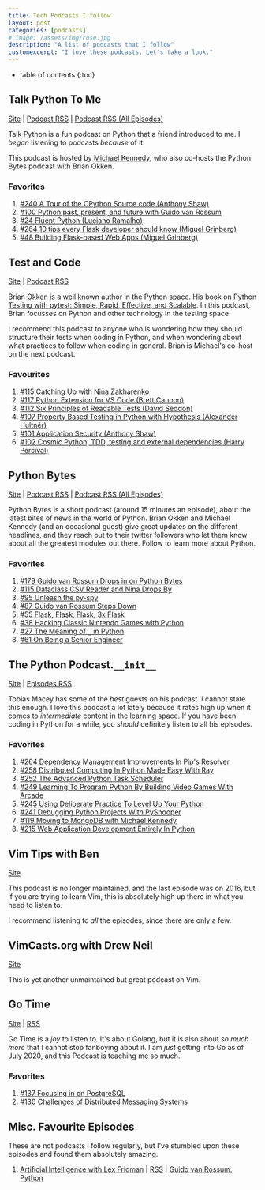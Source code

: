 ```yaml
---
title: Tech Podcasts I follow
layout: post
categories: [podcasts]
# image: /assets/img/rose.jpg
description: "A list of podcasts that I follow"
customexcerpt: "I love these podcasts. Let's take a look."
---
```


* table of contents
{:toc}


## Talk Python To Me

[Site](https://talkpython.fm/) \| [Podcast RSS](https://talkpython.fm/episodes/rss) \| [Podcast RSS (All Episodes)](https://talkpython.fm/episodes/rss_full_history)

Talk Python is a fun podcast on Python that a friend introduced to me. I *began*
listening to podcasts *because* of it.

This podcast is hosted by [Michael Kennedy](https://twitter.com/mkennedy), who
also co-hosts the Python Bytes podcast with Brian Okken.

### Favorites

1. [#240 A Tour of the CPython Source code (Anthony Shaw)](https://talkpython.fm/episodes/show/240/a-guided-tour-of-the-cpython-source-code)
2. [#100 Python past, present, and future with Guido van Rossum](https://talkpython.fm/episodes/show/100/python-past-present-and-future-with-guido-van-rossum)
3. [#24 Fluent Python (Luciano Ramalho)](https://talkpython.fm/episodes/show/24/fluent-python)
4. [#264 10 tips every Flask developer should know (Miguel Grinberg)](https://talkpython.fm/episodes/show/264/10-tips-every-flask-developer-should-know)
5. [#48 Building Flask-based Web Apps (Miguel Grinberg)](https://talkpython.fm/episodes/show/48/building-flask-based-web-apps)


## Test and Code

[Site](https://testandcode.com) \| [Podcast RSS](https://testandcode.com/rss)

[Brian Okken](https://twitter.com/brianokken) is a well known author in the Python space. His book on [Python Testing with pytest: Simple, Rapid, Effective, and Scalable](https://pragprog.com/book/bopytest/python-testing-with-pytest). In this podcast, Brian focusses on Python and other technology in the testing space.

I recommend this podcast to anyone who is wondering how they should structure their tests when coding in Python, and when wondering about what practices to follow when coding in general. Brian is Michael's co-host on the next podcast.

### Favourites

1. [#115 Catching Up with Nina Zakharenko](https://testandcode.com/115)
2. [#117 Python Extension for VS Code (Brett Cannon)](https://testandcode.com/117)
3. [#112 Six Principles of Readable Tests (David Seddon)](https://testandcode.com/112)
4. [#107 Property Based Testing in Python with Hypothesis (Alexander Hultnér)](https://testandcode.com/107)
5. [#101 Application Security (Anthony Shaw)](https://testandcode.com/101)
6. [#102 Cosmic Python, TDD, testing and external dependencies (Harry Percival)](https://testandcode.com/102)

## Python Bytes

[Site](https://pythonbytes.fm/) \| [Podcast RSS](https://pythonbytes.fm/episodes/rss) \| [Podcast RSS (All Episodes)](https://pythonbytes.fm/episodes/rss_full_history)

Python Bytes is a short podcast (around 15 minutes an episode), about the latest bites of news in the world of Python. Brian Okken and Michael Kennedy (and an occasional guest) give great updates on the different headlines, and they reach out to their twitter followers who let them know about all the greatest modules out there. Follow to learn more about Python.

### Favorites

1. [#179 Guido van Rossum Drops in on Python Bytes](https://pythonbytes.fm/episodes/show/179/guido-van-rossum-drops-in-on-python-bytes)
2. [#115 Dataclass CSV Reader and Nina Drops By](https://pythonbytes.fm/episodes/show/115/dataclass-csv-reader-and-nina-drops-by)
3. [#95 Unleash the py-spy](https://pythonbytes.fm/episodes/show/95/unleash-the-py-spy)
4. [#87 Guido van Rossum Steps Down](https://pythonbytes.fm/episodes/show/87/guido-van-rossum-steps-down)
5. [#55 Flask, Flask, Flask, 3x Flask](https://pythonbytes.fm/episodes/show/55/flask-flask-flask-3x-flask)
6. [#38 Hacking Classic Nintendo Games with Python](https://pythonbytes.fm/episodes/show/38/hacking-classic-nintendo-games-with-python)
7. [#27 The Meaning of `_` in Python](https://pythonbytes.fm/episodes/show/28/the-meaning-of-in-python)
8. [#61 On Being a Senior Engineer](https://pythonbytes.fm/episodes/show/61/on-being-a-senior-engineer)

## The Python Podcast.`__init__`

[Site](https://www.pythonpodcast.com/) \| [Episodes RSS](https://www.pythonpodcast.com/feed/mp3/)

Tobias Macey has some of the *best* guests on his podcast. I cannot state this enough. I love this podcast a lot lately because it rates high up when it comes to *intermediate* content in the learning space. If you have been coding in Python for a while, you *should* definitely listen to all his episodes.

### Favorites

1. [#264 Dependency Management Improvements In Pip's Resolver](https://www.pythonpodcast.com/pip-resolver-dependency-management-episode-264/)
2. [#258 Distributed Computing In Python Made Easy With Ray](https://www.pythonpodcast.com/ray-distributed-computing-episode-258/)
3. [#252 The Advanced Python Task Scheduler](https://www.pythonpodcast.com/apscheduler-python-task-scheduler-episode-252/)
4. [#249 Learning To Program Python By Building Video Games With Arcade](https://www.pythonpodcast.com/arcade-python-video-games-episode-249/)
5. [#245 Using Deliberate Practice To Level Up Your Python](https://www.pythonpodcast.com/reuven-lerner-deliberate-practice-episode-245/)
6. [#241 Debugging Python Projects With PySnooper](https://www.pythonpodcast.com/pysnooper-python-debugging-episode-241/)
7. [#119 Moving to MongoDB with Michael Kennedy](https://www.pythonpodcast.com/moving-to-mongodb-with-michael-kennedy-episode-119/)
8. [#215 Web Application Development Entirely In Python](https://www.pythonpodcast.com/anvil-web-application-development-episode-215/)

## Vim Tips with Ben

[Site](https://www.briefs.fm/vim-tips-with-ben)

This podcast is no longer maintained, and the last episode was on 2016, but
if you are trying to learn Vim, this is absolutely high up there in what you need to listen to.

I recommend listening to *all* the episodes, since there are only a few.

## VimCasts.org with Drew Neil

[Site](http://vimcasts.org/)

This is yet another unmaintained but great podcast on Vim.

## Go Time

[Site](https://changelog.com/gotime) \| [RSS](https://changelog.com/gotime/feed)

Go Time is a *joy* to listen to. It's about Golang, but it is also about *so much more*
that I cannot stop fanboying about it. I am *just* getting into Go as of July 2020,
and this Podcast is teaching me so much.

### Favorites

1. [#137 Focusing in on PostgreSQL](https://changelog.com/news/gO9z/visit)
2. [#130 Challenges of Distributed Messaging Systems](https://changelog.com/news/WRNg/visit)


## Misc. Favourite Episodes

These are not podcasts I follow regularly, but I've stumbled upon these episodes and found them absolutely amazing.


1. [Artificial Intelligence with Lex Fridman](https://lexfridman.com/ai/) \| [RSS](https://lexfridman.com/wordpress/wp-content/themes/twentytwelve-child/podcast/rss.png) \| [Guido van Rossum: Python](https://lexfridman.com/guido-van-rossum)
